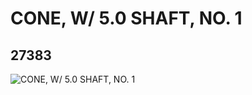 # CONE, W/ 5.0 SHAFT, NO. 1
## 27383
![CONE, W/ 5.0 SHAFT, NO. 1](https://lc-www-live-s.legocdn.com/media/bricks/5/2/6172277.jpg)